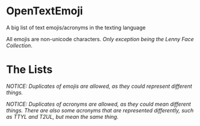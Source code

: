 # OpenTextEmoji
A big list of text emojis/acronyms in the texting language

All emojis are non-unicode characters. *Only exception being the Lenny Face Collection.*

# The Lists

*NOTICE: Duplicates of emojis are allowed, as they could represent different things.*

*NOTICE: Duplicates of acronyms are allowed, as they could mean different things. There are also some acronyms that are represented differently, such as TTYL and T2UL, but mean the same thing.*
